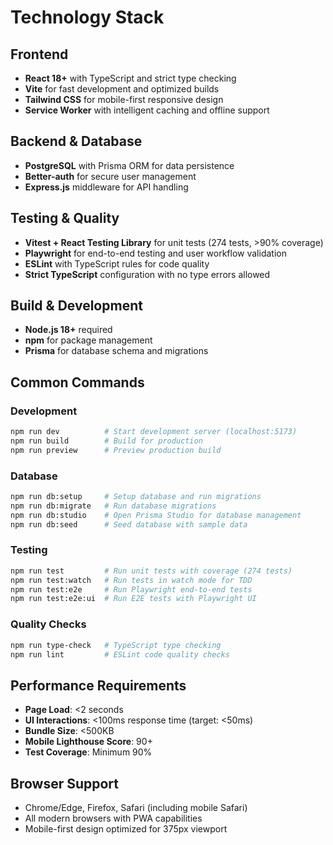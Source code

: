 # Technology Stack

## Frontend

- **React 18+** with TypeScript and strict type checking
- **Vite** for fast development and optimized builds
- **Tailwind CSS** for mobile-first responsive design
- **Service Worker** with intelligent caching and offline support

## Backend & Database

- **PostgreSQL** with Prisma ORM for data persistence
- **Better-auth** for secure user management
- **Express.js** middleware for API handling

## Testing & Quality

- **Vitest + React Testing Library** for unit tests (274 tests, >90% coverage)
- **Playwright** for end-to-end testing and user workflow validation
- **ESLint** with TypeScript rules for code quality
- **Strict TypeScript** configuration with no type errors allowed

## Build & Development

- **Node.js 18+** required
- **npm** for package management
- **Prisma** for database schema and migrations

## Common Commands

### Development

```bash
npm run dev          # Start development server (localhost:5173)
npm run build        # Build for production
npm run preview      # Preview production build
```

### Database

```bash
npm run db:setup     # Setup database and run migrations
npm run db:migrate   # Run database migrations
npm run db:studio    # Open Prisma Studio for database management
npm run db:seed      # Seed database with sample data
```

### Testing

```bash
npm run test         # Run unit tests with coverage (274 tests)
npm run test:watch   # Run tests in watch mode for TDD
npm run test:e2e     # Run Playwright end-to-end tests
npm run test:e2e:ui  # Run E2E tests with Playwright UI
```

### Quality Checks

```bash
npm run type-check   # TypeScript type checking
npm run lint         # ESLint code quality checks
```

## Performance Requirements

- **Page Load**: <2 seconds
- **UI Interactions**: <100ms response time (target: <50ms)
- **Bundle Size**: <500KB
- **Mobile Lighthouse Score**: 90+
- **Test Coverage**: Minimum 90%

## Browser Support

- Chrome/Edge, Firefox, Safari (including mobile Safari)
- All modern browsers with PWA capabilities
- Mobile-first design optimized for 375px viewport
